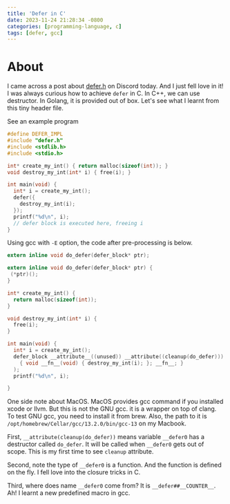 ```yaml
---
title: 'Defer in C'
date: 2023-11-24 21:28:34 -0800
categories: [programming-language, c]
tags: [defer, gcc]
---
```


# About

I came across a post about
[defer.h](https://github.com/Jomy10/defer/tree/master) on Discord today. And I
just fell love in it! I was always curious how to achieve `defer` in C. In C++,
we can use destructor. In Golang, it is provided out of box. Let's see what I
learnt from this tiny header file.

See an example program

```c
#define DEFER_IMPL
#include "defer.h"
#include <stdlib.h>
#include <stdio.h>

int* create_my_int() { return malloc(sizeof(int)); }
void destroy_my_int(int* i) { free(i); }

int main(void) {
  int* i = create_my_int();
  defer({
    destroy_my_int(i);
  });
  printf("%d\n", i);
  // defer block is executed here, freeing i
}
```

Using gcc with `-E` option, the code after pre-processing is below.

```c
extern inline void do_defer(defer_block* ptr);

extern inline void do_defer(defer_block* ptr) {
 (*ptr)();
}

int* create_my_int() {
  return malloc(sizeof(int));
}

void destroy_my_int(int* i) {
  free(i);
}

int main(void) {
  int* i = create_my_int();
  defer_block __attribute__((unused)) __attribute((cleanup(do_defer))) __defer0 = (
    { void __fn__(void) { destroy_my_int(i); }; __fn__; }
  );
  printf("%d\n", i);

}
```

One side note about MacOS. MacOS provides gcc command if you installed xcode or
llvm. But this is not the GNU gcc. it is a wrapper on top of clang. To test GNU
gcc, you need to install it from brew. Also, the path to it is
`/opt/homebrew/Cellar/gcc/13.2.0/bin/gcc-13` on my Macbook.

First, `__attribute(cleanup(do_defer))` means variable `__defer0` has a
destructor called `do_defer`. It will be called when `__defer0` gets out of
scope. This is my first time to see `cleanup` attribute.

Second, note the type of `__defer0` is a function. And the function is defined
on the fly. I fell love into the closure tricks in C.

Third, where does name `__defer0` come from? It is `__defer##__COUNTER__`. Ah!
I learnt a new predefined macro in gcc.
